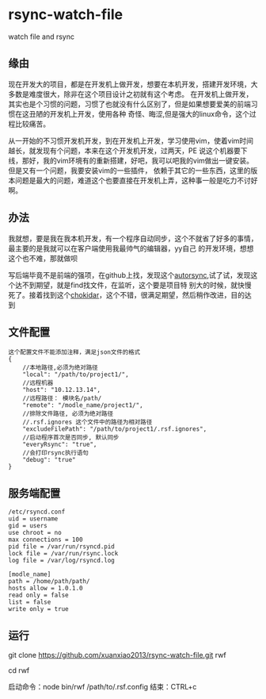 rsync-watch-file
================

watch file and rsync

缘由
----

现在开发大的项目，都是在开发机上做开发，想要在本机开发，搭建开发环境，大多数是难度很大，除非在这个项目设计之初就有这个考虑。
在开发机上做开发，其实也是个习惯的问题，习惯了也就没有什么区别了，但是如果想要爱美的前端习惯在这丑陋的开发机上开发，使用各种
奇怪、晦涩,但是强大的linux命令，这个过程比较痛苦。

从一开始的不习惯开发机开发，到在开发机上开发，学习使用vim，使着vim时间越长，就发现有个问题，本来在这个开发机开发，过两天，PE
说这个机器要下线，那好，我的vim环境有的重新搭建，好吧，我可以吧我的vim做出一键安装。但是又有一个问题，我要安装vim的一些插件，
依赖于其它的一些东西，这里的版本问题是最大的问题，难道这个也要直接在开发机上弄，这种事一般是吃力不讨好啊。

办法
----

我就想，要是我在我本机开发，有一个程序自动同步，这个不就省了好多的事情，最主要的是我就可以在客户端使用我最帅气的编辑器，yy自己
的开发环境，想想这个也不难，那就做呗

写后端毕竟不是前端的强项，在github上找，发现这个[autorsync](https://github.com/mattes/autorsync),试了试，发现这个达不到期望，就是find找文件，在监听，这个要是项目特
别大的时候，就快慢死了。接着找到这个[chokidar](https://github.com/paulmillr/chokidar)，这个不错，很满足期望，然后稍作改进，目的达到


文件配置
----

````
这个配置文件不能添加注释，满足json文件的格式
{
	//本地路径,必须为绝对路径
	"local": "/path/to/project1/",
	//远程机器
	"host": "10.12.13.14",
	//远程路径： 模块名/path/
	"remote": "/modle_name/project1/",
	//排除文件路径, 必须为绝对路径
	//.rsf.ignores 这个文件中的路径为相对路径
	"excludeFilePath": "/path/to/project1/.rsf.ignores",
	//启动程序首次是否同步, 默认同步
	"everyRsync": "true",
	//会打印rsync执行语句
	"debug": "true"
}

````

服务端配置
----

````
/etc/rsyncd.conf
uid = username
gid = users
use chroot = no
max connections = 100
pid file = /var/run/rsyncd.pid
lock file = /var/run/rsync.lock
log file = /var/log/rsyncd.log

[modle_name]
path = /home/path/path/
hosts allow = 1.0.1.0
read only = false
list = false
write only = true
````

运行
----

git clone https://github.com/xuanxiao2013/rsync-watch-file.git rwf

cd rwf

启动命令：node bin/rwf /path/to/.rsf.config
结束：CTRL+c






